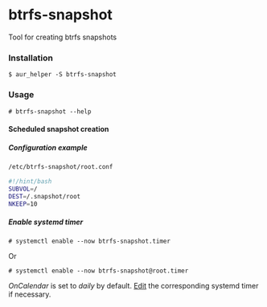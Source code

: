 # btrfs-snapshot

Tool for creating btrfs snapshots

### Installation

`$ aur_helper -S btrfs-snapshot`

### Usage

`# btrfs-snapshot --help`

#### Scheduled snapshot creation

##### Configuration example

```bash
/etc/btrfs-snapshot/root.conf

#!/hint/bash
SUBVOL=/
DEST=/.snapshot/root
NKEEP=10
```

##### Enable systemd timer

`# systemctl enable --now btrfs-snapshot.timer`

Or

`# systemctl enable --now btrfs-snapshot@root.timer`

*OnCalendar* is set to *daily* by default. [Edit](https://wiki.archlinux.org/index.php/Systemd#Editing_provided_units) the corresponding systemd timer if necessary.
